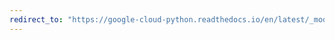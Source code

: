 ```yaml
---
redirect_to: "https://google-cloud-python.readthedocs.io/en/latest/_modules/google/cloud/datastore/transaction.html"
---
```

